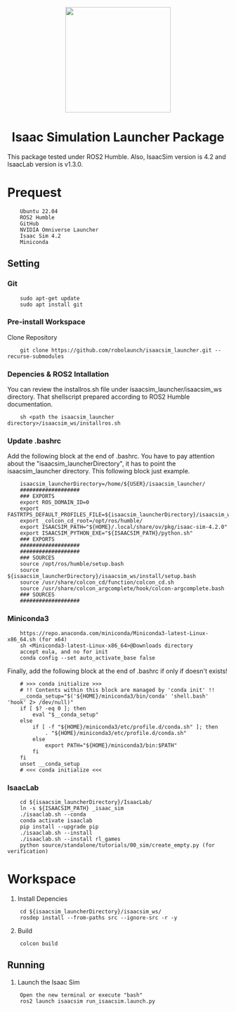 <p align="center">
    <image with="320" height="240" src="https://raw.githubusercontent.com/robolaunch/trademark/main/logos/svg/rocket.svg">
</p>

<h1 align="center"> Isaac Simulation Launcher Package </h1>

This package tested under ROS2 Humble. Also, IsaacSim version is 4.2 and IsaacLab version is v1.3.0.

# Prequest
```
    Ubuntu 22.04
    ROS2 Humble
    GitHub
    NVIDIA Omniverse Launcher 
    Isaac Sim 4.2
    Miniconda
```
## Setting
### Git
```
    sudo apt-get update
    sudo apt install git
```

### Pre-install Workspace
Clone Repository
```
    git clone https://github.com/robolaunch/isaacsim_launcher.git --recurse-submodules
```
### Depencies & ROS2 Intallation
You can review the installros.sh file under isaacsim_launcher/isaacsim_ws directory. That shellscript prepared according to ROS2 Humble documentation.
```
    sh <path the isaacsim_launcher directory>/isaacsim_ws/installros.sh
```
### Update .bashrc
Add the following block at the end of .bashrc. You have to pay attention about the "isaacsim_launcherDirectory", it has to point the isaacsim_launcher directory. This following block just example.
```
	isaacsim_launcherDirectory=/home/${USER}/isaacsim_launcher/
	###################
	### EXPORTS
	export ROS_DOMAIN_ID=0
	export FASTRTPS_DEFAULT_PROFILES_FILE=${isaacsim_launcherDirectory}/isaacsim_ws/fastdds.xml
	export _colcon_cd_root=/opt/ros/humble/
	export ISAACSIM_PATH="${HOME}/.local/share/ov/pkg/isaac-sim-4.2.0"
	export ISAACSIM_PYTHON_EXE="${ISAACSIM_PATH}/python.sh"
	### EXPORTS
	###################
	###################
	### SOURCES
	source /opt/ros/humble/setup.bash
	source ${isaacsim_launcherDirectory}/isaacsim_ws/install/setup.bash
	source /usr/share/colcon_cd/function/colcon_cd.sh
	source /usr/share/colcon_argcomplete/hook/colcon-argcomplete.bash
	### SOURCES
	###################
``` 
### Miniconda3
```
    https://repo.anaconda.com/miniconda/Miniconda3-latest-Linux-x86_64.sh (for x64)
    sh <Miniconda3-latest-Linux-x86_64>@Downloads directory
    accept eula, and no for init
    conda config --set auto_activate_base false
```
Finally, add the following block at the end of .bashrc if only if doesn't exists!
```
    # >>> conda initialize >>>
    # !! Contents within this block are managed by 'conda init' !!
    __conda_setup="$('${HOME}/miniconda3/bin/conda' 'shell.bash' 'hook' 2> /dev/null)"
    if [ $? -eq 0 ]; then
        eval "$__conda_setup"
    else
        if [ -f "${HOME}/miniconda3/etc/profile.d/conda.sh" ]; then
            . "${HOME}/miniconda3/etc/profile.d/conda.sh"
        else
            export PATH="${HOME}/miniconda3/bin:$PATH"
        fi
    fi
    unset __conda_setup
    # <<< conda initialize <<<
```
### IsaacLab
```
    cd ${isaacsim_launcherDirectory}/IsaacLab/
    ln -s ${ISAACSIM_PATH} _isaac_sim
    ./isaaclab.sh --conda
    conda activate isaaclab
    pip install --upgrade pip
    ./isaaclab.sh --install
    ./isaaclab.sh --install rl_games
    python source/standalone/tutorials/00_sim/create_empty.py (for verification)
```

# Workspace

1. Install Depencies
```
    cd ${isaacsim_launcherDirectory}/isaacsim_ws/
    rosdep install --from-paths src --ignore-src -r -y
```
2. Build
```
    colcon build
```

## Running
1. Launch the Isaac Sim
```
    Open the new terminal or execute "bash"
    ros2 launch isaacsim run_isaacsim.launch.py
```
